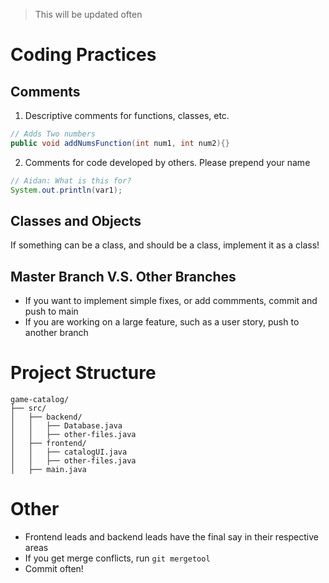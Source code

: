 > This will be updated often

# Coding Practices
## Comments
1) Descriptive comments for functions, classes, etc.
```java
// Adds Two numbers
public void addNumsFunction(int num1, int num2){}
```
2) Comments for code developed by others. Please prepend your name
```java
// Aidan: What is this for?
System.out.println(var1);
```
## Classes and Objects
If something can be a class, and should be a class, implement it as a class!

## Master Branch V.S. Other Branches
- If you want to implement simple fixes, or add commments, commit and push to main
- If you are working on a large feature, such as a user story, push to another branch

# Project Structure
```
game-catalog/
├── src/
│   ├── backend/
│   │   ├── Database.java
│   │   ├── other-files.java
│   ├── frontend/
│   │   ├── catalogUI.java
│   │   ├── other-files.java
│   ├── main.java
```
# Other
- Frontend leads and backend leads have the final say in their respective areas
- If you get merge conflicts, run `git mergetool`
- Commit often!
